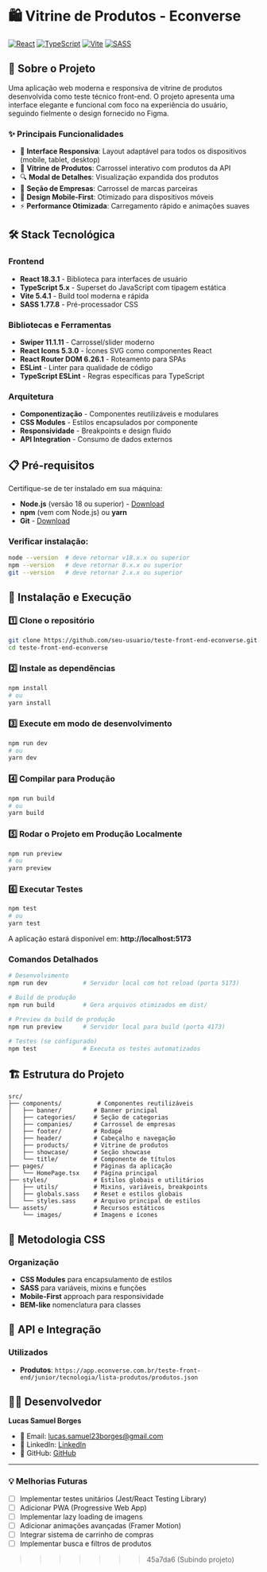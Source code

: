 # 🛍️ Vitrine de Produtos - Econverse

[![React](https://img.shields.io/badge/React-18.3.1-blue?logo=react)](https://reactjs.org/)
[![TypeScript](https://img.shields.io/badge/TypeScript-5.x-blue?logo=typescript)](https://www.typescriptlang.org/)
[![Vite](https://img.shields.io/badge/Vite-5.4.1-646CFF?logo=vite)](https://vitejs.dev/)
[![SASS](https://img.shields.io/badge/SASS-1.77.8-CC6699?logo=sass)](https://sass-lang.com/)

## 📖 Sobre o Projeto

Uma aplicação web moderna e responsiva de vitrine de produtos desenvolvida como teste técnico front-end. O projeto apresenta uma interface elegante e funcional com foco na experiência do usuário, seguindo fielmente o design fornecido no Figma.

### ✨ Principais Funcionalidades

- 🎨 **Interface Responsiva**: Layout adaptável para todos os dispositivos (mobile, tablet, desktop)
- 🛒 **Vitrine de Produtos**: Carrossel interativo com produtos da API
- 🔍 **Modal de Detalhes**: Visualização expandida dos produtos
- 🏢 **Seção de Empresas**: Carrossel de marcas parceiras
- 📱 **Design Mobile-First**: Otimizado para dispositivos móveis
- ⚡ **Performance Otimizada**: Carregamento rápido e animações suaves

## 🛠️ Stack Tecnológica

### Frontend
- **React 18.3.1** - Biblioteca para interfaces de usuário
- **TypeScript 5.x** - Superset do JavaScript com tipagem estática
- **Vite 5.4.1** - Build tool moderna e rápida
- **SASS 1.77.8** - Pré-processador CSS

### Bibliotecas e Ferramentas
- **Swiper 11.1.11** - Carrossel/slider moderno
- **React Icons 5.3.0** - Ícones SVG como componentes React
- **React Router DOM 6.26.1** - Roteamento para SPAs
- **ESLint** - Linter para qualidade de código
- **TypeScript ESLint** - Regras específicas para TypeScript

### Arquitetura
- **Componentização** - Componentes reutilizáveis e modulares
- **CSS Modules** - Estilos encapsulados por componente
- **Responsividade** - Breakpoints e design fluido
- **API Integration** - Consumo de dados externos

## 📋 Pré-requisitos

Certifique-se de ter instalado em sua máquina:

- **Node.js** (versão 18 ou superior) - [Download](https://nodejs.org/)
- **npm** (vem com Node.js) ou **yarn**
- **Git** - [Download](https://git-scm.com/)

### Verificar instalação:
```bash
node --version  # deve retornar v18.x.x ou superior
npm --version   # deve retornar 8.x.x ou superior
git --version   # deve retornar 2.x.x ou superior
```

## 🚀 Instalação e Execução

### 1️⃣ Clone o repositório
```bash
git clone https://github.com/seu-usuario/teste-front-end-econverse.git
cd teste-front-end-econverse
```

### 2️⃣ Instale as dependências
```bash
npm install
# ou
yarn install
```

### 3️⃣ Execute em modo de desenvolvimento
```bash
npm run dev
# ou
yarn dev
```

### 4️⃣ Compilar para Produção
```bash
npm run build
# ou
yarn build
```

### 5️⃣ Rodar o Projeto em Produção Localmente
```bash
npm run preview
# ou
yarn preview
```
### 6️⃣ Executar Testes
```bash
npm test
# ou
yarn test
```

A aplicação estará disponível em: **http://localhost:5173**

### Comandos Detalhados

```bash
# Desenvolvimento
npm run dev          # Servidor local com hot reload (porta 5173)

# Build de produção
npm run build        # Gera arquivos otimizados em dist/

# Preview da build de produção
npm run preview      # Servidor local para build (porta 4173)

# Testes (se configurado)
npm test             # Executa os testes automatizados
```

## 🏗️ Estrutura do Projeto

```
src/
├── components/          # Componentes reutilizáveis
│   ├── banner/         # Banner principal
│   ├── categories/     # Seção de categorias
│   ├── companies/      # Carrossel de empresas
│   ├── footer/         # Rodapé
│   ├── header/         # Cabeçalho e navegação
│   ├── products/       # Vitrine de produtos
│   ├── showcase/       # Seção showcase
│   └── title/          # Componente de títulos
├── pages/              # Páginas da aplicação
│   └── HomePage.tsx    # Página principal
├── styles/             # Estilos globais e utilitários
│   ├── utils/          # Mixins, variáveis, breakpoints
│   ├── globals.sass    # Reset e estilos globais
│   └── styles.sass     # Arquivo principal de estilos
└── assets/             # Recursos estáticos
    └── images/         # Imagens e ícones
```

## 🎨 Metodologia CSS

### Organização
- **CSS Modules** para encapsulamento de estilos
- **SASS** para variáveis, mixins e funções
- **Mobile-First** approach para responsividade
- **BEM-like** nomenclatura para classes


## 🔗 API e Integração

### Utilizados
- **Produtos**: `https://app.econverse.com.br/teste-front-end/junior/tecnologia/lista-produtos/produtos.json`


## 👨‍💻 Desenvolvedor

**Lucas Samuel Borges**
- 📧 Email: lucas.samuel23borges@gmail.com
- 💼 LinkedIn: [LinkedIn](https://www.linkedin.com/in/lucas-samuel-borges-b551481b8/)
- 🐙 GitHub: [GitHub](https://github.com/Lucassml-boop)

---

### 💡 Melhorias Futuras
- [ ] Implementar testes unitários (Jest/React Testing Library)
- [ ] Adicionar PWA (Progressive Web App)
- [ ] Implementar lazy loading de imagens
- [ ] Adicionar animações avançadas (Framer Motion)
- [ ] Integrar sistema de carrinho de compras
- [ ] Implementar busca e filtros de produtos
>>>>>>> 45a7da6 (Subindo projeto)
